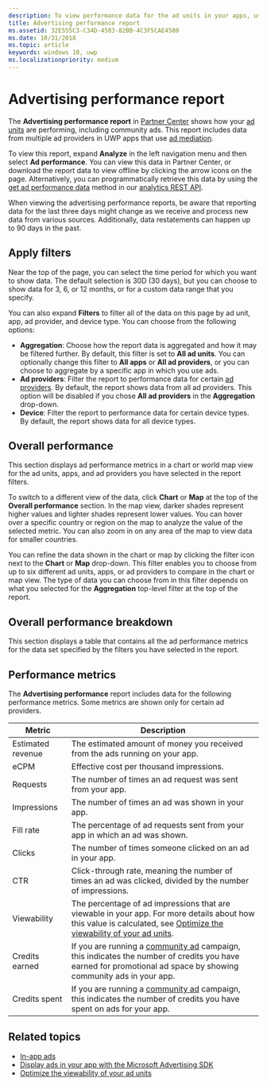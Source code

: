```yaml
---
description: To view performance data for the ad units in your apps, use the advertising performance report in Partner Center.
title: Advertising performance report
ms.assetid: 32E555C3-C34D-4503-82BB-4C3F5CAE4500
ms.date: 10/31/2018
ms.topic: article
keywords: windows 10, uwp
ms.localizationpriority: medium
---
```

# Advertising performance report


The **Advertising performance report** in [Partner Center](https://partner.microsoft.com/dashboard) shows how your [ad units](in-app-ads.md) are performing, including community ads. This report includes data from multiple ad providers in UWP apps that use [ad mediation](in-app-ads.md#mediation).

To view this report, expand **Analyze** in the left navigation menu and then select **Ad performance**. You can view this data in Partner Center, or download the report data to view offline by clicking the arrow icons on the page. Alternatively, you can programmatically retrieve this data by using the [get ad performance data](/windows/uwp/monetize/get-ad-performance-data) method in our [analytics REST API](/windows/uwp/monetize/access-analytics-data-using-windows-store-services).

When viewing the advertising performance reports, be aware that reporting data for the last three days might change as we receive and process new data from various sources. Additionally, data restatements can happen up to 90 days in the past.

## Apply filters

Near the top of the page, you can select the time period for which you want to show data. The default selection is 30D (30 days), but you can choose to show data for 3, 6, or 12 months, or for a custom data range that you specify.

You can also expand **Filters** to filter all of the data on this page by ad unit, app, ad provider, and device type. You can choose from the following options:

* **Aggregation**: Choose how the report data is aggregated and how it may be filtered further. By default, this filter is set to **All ad units**. You can optionally change this filter to **All apps** or **All ad providers**, or you can choose to aggregate by a specific app in which you use ads.
* **Ad providers**: Filter the report to performance data for certain [ad providers](in-app-ads.md#paid-networks). By default, the report shows data from all ad providers. This option will be disabled if you chose **All ad providers** in the **Aggregation** drop-down.
* **Device**: Filter the report to performance data for certain device types. By default, the report shows data for all device types.

## Overall performance

This section displays ad performance metrics in a chart or world map view for the ad units, apps, and ad providers you have selected in the report filters.

To switch to a different view of the data, click **Chart** or **Map** at the top of the **Overall performance** section. In the map view, darker shades represent higher values and lighter shades represent lower values. You can hover over a specific country or region on the map to analyze the value of the selected metric. You can also zoom in on any area of the map to view data for smaller countries.

You can refine the data shown in the chart or map by clicking the filter icon next to the **Chart** or **Map** drop-down. This filter enables you to choose from up to six different ad units, apps, or ad providers to compare in the chart or map view. The type of data you can choose from in this filter depends on what you selected for the **Aggregation** top-level filter at the top of the report.


## Overall performance breakdown

This section displays a table that contains all the ad performance metrics for the data set specified by the filters you have selected in the report.

## Performance metrics

The **Advertising performance** report includes data for the following performance metrics. Some metrics are shown only for certain ad providers.

|  Metric  |  Description  |
|----------|---------------|
| Estimated revenue  |  The estimated amount of money you received from the ads running on your app. |
| eCPM  |  Effective cost per thousand impressions. |
| Requests  | The number of times an ad request was sent from your app.  |
| Impressions  | The number of times an ad was shown in your app.  |
| Fill rate  | The percentage of ad requests sent from your app in which an ad was shown.  |
| Clicks  |  The number of times someone clicked on an ad in your app. |
| CTR  |  Click-through rate, meaning the number of times an ad was clicked, divided by the number of impressions. |
| Viewability | The percentage of ad impressions that are viewable in your app. For more details about how this value is calculated, see [Optimize the viewability of your ad units](/windows/uwp/monetize/optimize-ad-unit-viewability). |
| Credits earned  | If you are running a [community ad](/windows/uwp/monetize/index) campaign, this indicates the number of credits you have earned for promotional ad space by showing community ads in your app.  |
| Credits spent  | If you are running a [community ad](/windows/uwp/monetize/index) campaign, this indicates the number of credits you have spent on ads for your app.  |

## Related topics

* [In-app ads](in-app-ads.md)
* [Display ads in your app with the Microsoft Advertising SDK](/windows/uwp/monetize/display-ads-in-your-app)
* [Optimize the viewability of your ad units](/windows/uwp/monetize/optimize-ad-unit-viewability)


 
